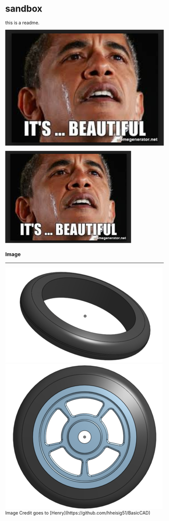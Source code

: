 # sandbox
this is a readme.

![add a pic here](https://github.com/Helmstk1/sandbox/blob/master/images/crying-obamma-beautiful-meme.png)

<img src = "https://github.com/Helmstk1/sandbox/blob/master/images/crying-obamma-beautiful-meme.png" width="400">


### Image
___
<img src="https://github.com/hheisig51/BasicCAD/blob/master/Images/Screen%20Shot%202020-10-08%20at%2011.02.46%20AM.png?raw=true" width="500">
<img src="https://github.com/hheisig51/BasicCAD/blob/master/Images/Screen%20Shot%202020-10-08%20at%2010.41.30%20AM.png?raw=true" width="500">
Image Credit goes to [Henry](https://github.com/hheisig51/BasicCAD)




